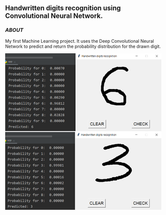 ## Handwritten digits recognition using Convolutional Neural Network.
<!-- 
TODO:
Come up with something to say here.
-->
### *ABOUT*
My first Machine Learning project. It uses the Deep Convolutional Neural Network to predict and return the probability distribution for the drawn digit.

![Prediction for digit 6](images/prediction1.png)
![Prediction for digit 3](images/prediction2.png)
